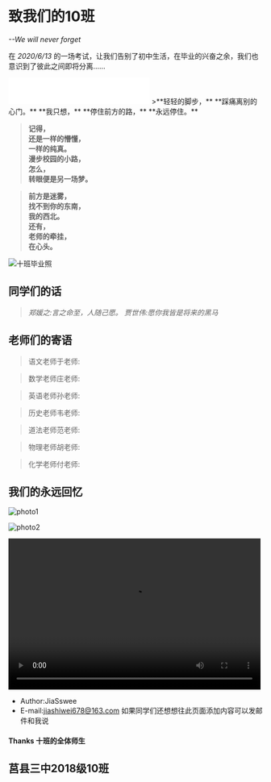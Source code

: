 # 致我们的10班 #
*--We will never forget*

在 *2020/6/13* 的一场考试，让我们告别了初中生活，在毕业的兴奋之余，我们也意识到了彼此之间即将分离……
<iframe frameborder="no" border="0" marginwidth="0" marginheight="0" width=280 height=52 src="//music.163.com/outchain/player?type=2&id=468176711&auto=1&height=32"></iframe>
>**轻轻的脚步，**  
**踩痛离别的心门。**  
**我只想，**  
**停住前方的路，**  
**永远停住。**

>**记得，**  
**还是一样的懵懂，**  
**一样的纯真。**  
**漫步校园的小路，**  
**怎么，**  
**转眼便是另一场梦。**

>**前方是迷雾，**  
**找不到你的东南，**  
**我的西北。**  
**还有，**  
**老师的牵挂，**  
**在心头。**

![十班毕业照](https://cdn.jsdelivr.net/gh/jxsz201810/jxsz201810.github.io@res/32bfd8dc82be0fad.jpg?raw=true)

## 同学们的话 ##

>*郑媛之:言之命至，人随己愿。*
>*贾世伟:愿你我皆是将来的黑马*


## 老师们的寄语 ##
>语文老师于老师:

>数学老师庄老师:

>英语老师孙老师:

>历史老师韦老师:

>道法老师范老师:

>物理老师胡老师:

>化学老师付老师:



## 我们的永远回忆 ##

![photo1](https://cdn.jsdelivr.net/gh/jxsz201810/jxsz201810.github.io@res/-644aff6f840b8422.jpg)

![photo2](https://cdn.jsdelivr.net/gh/jxsz201810/jxsz201810.github.io@res/-3ad88d681b58368f.jpg)

<video src="https://cdn.jsdelivr.net/gh/jxsz201810/jxsz201810.github.io@res/QQ%E8%A7%86%E9%A2%91_af172516452f4ec815793b5b3cadb92f1625488790.mp4?raw=true)" controls="controls" width="500" height="300">您的浏览器不支持播放该视频！</video>


* Author:JiaSswee 
* E-mail:jiashiwei678@163.com 如果同学们还想想往此页面添加内容可以发邮件和我说 
####  Thanks 十班的全体师生 ####

## 莒县三中2018级10班 ###



